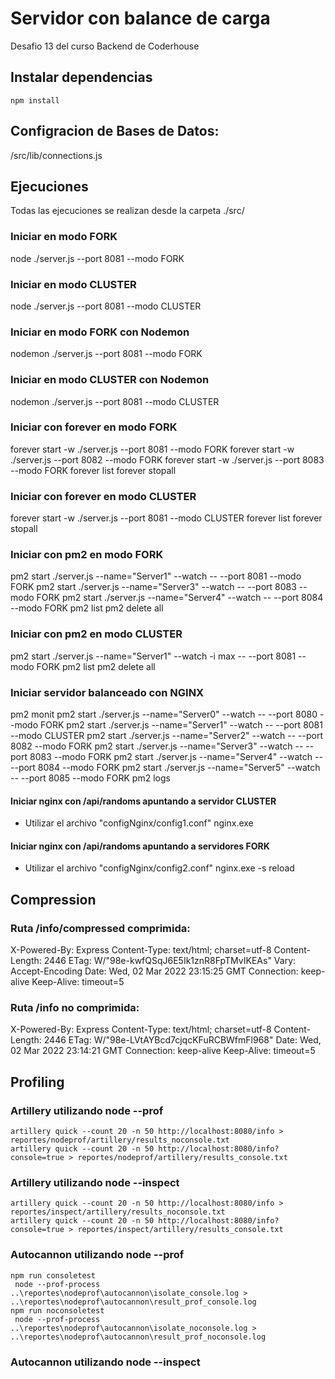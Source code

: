 # Servidor con balance de carga

Desafio 13 del curso Backend de Coderhouse

## Instalar dependencias

    npm install

## Configracion de Bases de Datos:

/src/lib/connections.js


## Ejecuciones

Todas las ejecuciones se realizan desde la carpeta ./src/

### Iniciar en modo FORK

node ./server.js --port 8081 --modo FORK

### Iniciar en modo CLUSTER

node ./server.js --port 8081 --modo CLUSTER

### Iniciar en modo FORK con Nodemon

nodemon ./server.js --port 8081 --modo FORK

### Iniciar en modo CLUSTER con Nodemon

nodemon ./server.js --port 8081 --modo CLUSTER

### Iniciar con forever en modo FORK

forever start -w ./server.js --port 8081 --modo FORK
forever start -w ./server.js --port 8082 --modo FORK
forever start -w ./server.js --port 8083 --modo FORK
forever list
forever stopall

### Iniciar con forever en modo CLUSTER

forever start -w ./server.js --port 8081 --modo CLUSTER
forever list
forever stopall

### Iniciar con pm2 en modo FORK

pm2 start ./server.js --name="Server1" --watch -- --port 8081 --modo FORK
pm2 start ./server.js --name="Server3" --watch -- --port 8083 --modo FORK
pm2 start ./server.js --name="Server4" --watch -- --port 8084 --modo FORK
pm2 list
pm2 delete all

### Iniciar con pm2 en modo CLUSTER

pm2 start ./server.js --name="Server1" --watch -i max -- --port 8081 --modo FORK
pm2 list
pm2 delete all


### Iniciar servidor balanceado con NGINX

pm2 monit
pm2 start ./server.js --name="Server0" --watch -- --port 8080 --modo FORK
pm2 start ./server.js --name="Server1" --watch -- --port 8081 --modo CLUSTER
pm2 start ./server.js --name="Server2" --watch -- --port 8082 --modo FORK
pm2 start ./server.js --name="Server3" --watch -- --port 8083 --modo FORK
pm2 start ./server.js --name="Server4" --watch -- --port 8084 --modo FORK
pm2 start ./server.js --name="Server5" --watch -- --port 8085 --modo FORK
pm2 logs

#### Iniciar nginx con /api/randoms apuntando a servidor CLUSTER
* Utilizar el archivo "configNginx/config1.conf"
nginx.exe

#### Iniciar nginx con /api/randoms apuntando a servidores FORK
* Utilizar el archivo "configNginx/config2.conf"
nginx.exe -s reload

## Compression

### Ruta /info/compressed comprimida:

X-Powered-By: Express
Content-Type: text/html; charset=utf-8
Content-Length: 2446
ETag: W/"98e-kwfQSqJ6E5Ik1znR8FpTMvIKEAs"
Vary: Accept-Encoding
Date: Wed, 02 Mar 2022 23:15:25 GMT
Connection: keep-alive
Keep-Alive: timeout=5

### Ruta /info no comprimida:

X-Powered-By: Express
Content-Type: text/html; charset=utf-8
Content-Length: 2446
ETag: W/"98e-LVtAYBcd7cjqcKFuRCBWfmFl968"
Date: Wed, 02 Mar 2022 23:14:21 GMT
Connection: keep-alive
Keep-Alive: timeout=5

## Profiling

### Artillery utilizando node --prof

    artillery quick --count 20 -n 50 http://localhost:8080/info > reportes/nodeprof/artillery/results_noconsole.txt
    artillery quick --count 20 -n 50 http://localhost:8080/info?console=true > reportes/nodeprof/artillery/results_console.txt

### Artillery utilizando node --inspect

    artillery quick --count 20 -n 50 http://localhost:8080/info > reportes/inspect/artillery/results_noconsole.txt
    artillery quick --count 20 -n 50 http://localhost:8080/info?console=true > reportes/inspect/artillery/results_console.txt

### Autocannon utilizando node --prof

    npm run consoletest
     node --prof-process ..\reportes\nodeprof\autocannon\isolate_console.log > ..\reportes\nodeprof\autocannon\result_prof_console.log
    npm run noconsoletest
     node --prof-process ..\reportes\nodeprof\autocannon\isolate_noconsole.log > ..\reportes\nodeprof\autocannon\result_prof_noconsole.log

### Autocannon utilizando node --inspect